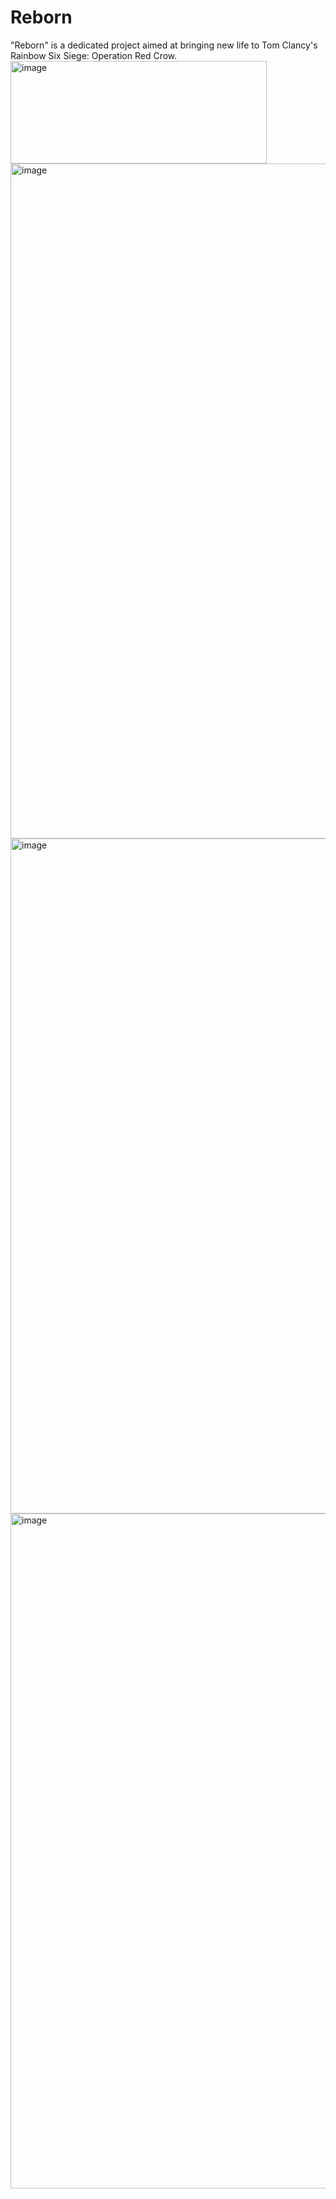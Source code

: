 # Reborn
"Reborn" is a dedicated project aimed at bringing new life to Tom Clancy's Rainbow Six Siege: Operation Red Crow.
<img width="410" height="164" alt="image" src="https://github.com/user-attachments/assets/fe6f5db7-48d0-4f4a-807a-18772f81383e" />
<img width="1920" height="1080" alt="image" src="https://github.com/user-attachments/assets/186e7bd8-d0ac-4e60-869e-bb7f6d0c8ef6" />
<img width="1920" height="1080" alt="image" src="https://github.com/user-attachments/assets/5a09843b-f2f0-4b9f-8d32-eeea0230a04b" />
<img width="1920" height="1080" alt="image" src="https://github.com/user-attachments/assets/0584a310-a2f2-4ef3-9abe-ea50dc26566e" />
